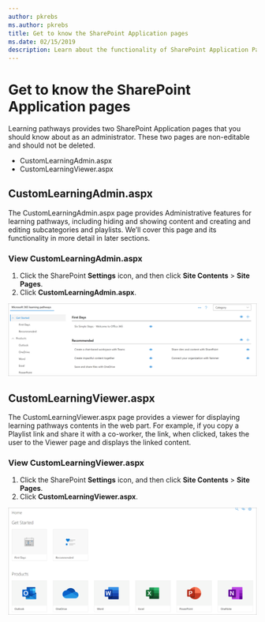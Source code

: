 ```yaml
---
author: pkrebs
ms.author: pkrebs
title: Get to know the SharePoint Application pages
ms.date: 02/15/2019
description: Learn about the functionality of SharePoint Application Pages in Microsoft 365 learning pathways
---
```


# Get to know the SharePoint Application pages

Learning pathways provides two SharePoint Application pages that you should know about as an administrator. These two pages are non-editable and should not be deleted. 

- CustomLearningAdmin.aspx
- CustomLearningViewer.aspx

## CustomLearningAdmin.aspx

The CustomLearningAdmin.aspx page provides Administrative features for learning pathways, including hiding and showing content and creating and editing subcategories and playlists. We’ll cover this page and its functionality in more detail in later sections.

### View CustomLearningAdmin.aspx

1. Click the SharePoint **Settings** icon, and then click **Site Contents** > **Site Pages**. 
2. Click **CustomLearningAdmin.aspx**. 

![cg-adminapppage.png](media/cg-adminapppage.png)

## CustomLearningViewer.aspx
The CustomLearningViewer.aspx page provides a viewer for displaying learning pathways contents in the web part. For example, if you copy a Playlist link and share it with a co-worker, the link, when clicked, takes the user to the Viewer page and displays the linked content. 

### View CustomLearningViewer.aspx

1. Click the SharePoint **Settings** icon, and then click **Site Contents** > **Site Pages**. 
2. Click **CustomLearningViewer.aspx**. 

![cg-viewerapppage.png](media/cg-viewerapppage.png)

